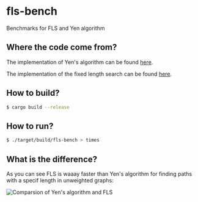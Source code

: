 # fls-bench

Benchmarks for FLS and Yen algorithm

## Where the code come from?

The implementation of Yen's algorithm can be found [here](https://github.com/TiagoCavalcante/yen).

The implementation of the fixed length search can be found [here](https://github.com/TiagoCavalcante/fixed-length-search).

## How to build?

```sh
$ cargo build --release
```

## How to run?

```sh
$ ./target/build/fls-bench > times
```

## What is the difference?

As you can see FLS is waaay faster than Yen's algorithm for finding paths with a specif length in unweighted graphs:

![Comparsion of Yen's algorithm and FLS](https://user-images.githubusercontent.com/62714153/184565536-e835e754-f3be-4c63-960b-d5f52bcba6ab.svg)
